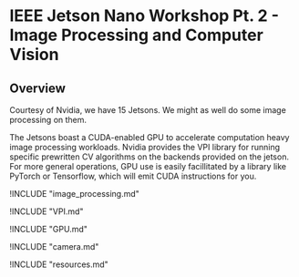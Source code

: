 # IEEE Jetson Nano Workshop Pt. 2 - Image Processing and Computer Vision

## Overview
Courtesy of Nvidia, we have 15 Jetsons. We might as well do some image
processing on them.

The Jetsons boast a CUDA-enabled GPU to accelerate computation heavy image
processing workloads. Nvidia provides the VPI library for running specific
prewritten CV algorithms on the backends provided on the jetson. For more
general operations, GPU use is easily facillitated by a library like PyTorch or
Tensorflow, which will emit CUDA instructions for you.

!INCLUDE "image_processing.md"

!INCLUDE "VPI.md"

!INCLUDE "GPU.md"

!INCLUDE "camera.md"

!INCLUDE "resources.md"
